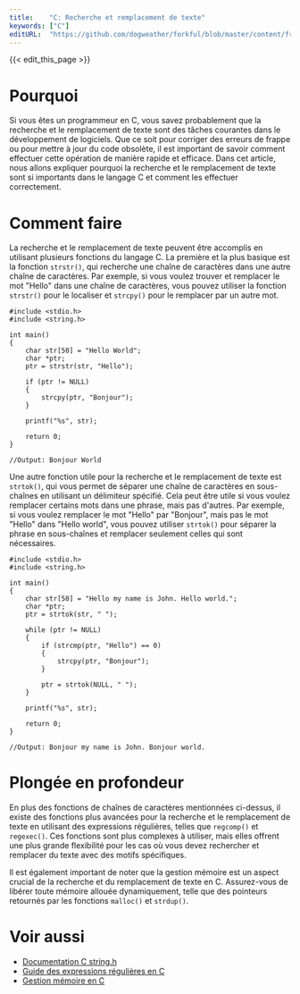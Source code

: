 ```yaml
---
title:    "C: Recherche et remplacement de texte"
keywords: ["C"]
editURL:  "https://github.com/dogweather/forkful/blob/master/content/fr/c/searching-and-replacing-text.md"
---
```


{{< edit_this_page >}}

# Pourquoi

Si vous êtes un programmeur en C, vous savez probablement que la recherche et le remplacement de texte sont des tâches courantes dans le développement de logiciels. Que ce soit pour corriger des erreurs de frappe ou pour mettre à jour du code obsolète, il est important de savoir comment effectuer cette opération de manière rapide et efficace. Dans cet article, nous allons expliquer pourquoi la recherche et le remplacement de texte sont si importants dans le langage C et comment les effectuer correctement.

# Comment faire

La recherche et le remplacement de texte peuvent être accomplis en utilisant plusieurs fonctions du langage C. La première et la plus basique est la fonction `strstr()`, qui recherche une chaîne de caractères dans une autre chaîne de caractères. Par exemple, si vous voulez trouver et remplacer le mot "Hello" dans une chaîne de caractères, vous pouvez utiliser la fonction `strstr()` pour le localiser et `strcpy()` pour le remplacer par un autre mot.

```
#include <stdio.h>
#include <string.h>

int main()
{
    char str[50] = "Hello World";
    char *ptr;
    ptr = strstr(str, "Hello");
    
    if (ptr != NULL)
    {
        strcpy(ptr, "Bonjour");
    }
    
    printf("%s", str);
    
    return 0;
}

//Output: Bonjour World
```

Une autre fonction utile pour la recherche et le remplacement de texte est `strtok()`, qui vous permet de séparer une chaîne de caractères en sous-chaînes en utilisant un délimiteur spécifié. Cela peut être utile si vous voulez remplacer certains mots dans une phrase, mais pas d'autres. Par exemple, si vous voulez remplacer le mot "Hello" par "Bonjour", mais pas le mot "Hello" dans "Hello world", vous pouvez utiliser `strtok()` pour séparer la phrase en sous-chaînes et remplacer seulement celles qui sont nécessaires.

```
#include <stdio.h>
#include <string.h>

int main()
{
    char str[50] = "Hello my name is John. Hello world.";
    char *ptr;
    ptr = strtok(str, " ");
    
    while (ptr != NULL)
    {
        if (strcmp(ptr, "Hello") == 0)
        {
            strcpy(ptr, "Bonjour");
        }
        
        ptr = strtok(NULL, " ");
    }
    
    printf("%s", str);
    
    return 0;
}

//Output: Bonjour my name is John. Bonjour world.
```

# Plongée en profondeur

En plus des fonctions de chaînes de caractères mentionnées ci-dessus, il existe des fonctions plus avancées pour la recherche et le remplacement de texte en utilisant des expressions régulières, telles que `regcomp()` et `regexec()`. Ces fonctions sont plus complexes à utiliser, mais elles offrent une plus grande flexibilité pour les cas où vous devez rechercher et remplacer du texte avec des motifs spécifiques.

Il est également important de noter que la gestion mémoire est un aspect crucial de la recherche et du remplacement de texte en C. Assurez-vous de libérer toute mémoire allouée dynamiquement, telle que des pointeurs retournés par les fonctions `malloc()` et `strdup()`.

# Voir aussi

- [Documentation C string.h](https://www.tutorialspoint.com/c_standard_library/string_h.htm)
- [Guide des expressions régulières en C](https://www.gnu.org/savannah-checkouts/non-gnu/linkat/docs/glibc-regex/v2.5/regex.html)
- [Gestion mémoire en C](https://www.geeksforgeeks.org/memory-layout-of-c-program/)